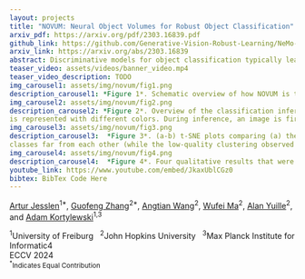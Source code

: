 ```yaml
---
layout: projects
title: "NOVUM: Neural Object Volumes for Robust Object Classification"
arxiv_pdf: https://arxiv.org/pdf/2303.16839.pdf
github_link: https://github.com/Generative-Vision-Robust-Learning/NeMo-Classification
arxiv_link: https://arxiv.org/abs/2303.16839
abstract: Discriminative models for object classification typically learn image-based representations that do not capture the compositional and 3D nature of objects. In this work, we show that explicitly integrating 3D compositional object representations into deep networks for image classification leads to a largely enhanced generalization in out-of-distribution scenarios. In particular, we introduce a novel architecture, referred to as NOVUM, that consists of a feature extractor and a neural object volume for every target object class. Each neural object volume is a composition of 3D Gaussians that emit feature vectors. This compositional object representation allows for a highly robust and fast estimation of the object class by independently matching the features of the 3D Gaussians of each category to features extracted from an input image. Additionally, the object pose can be estimated via inverse rendering of the corresponding neural object volume. To enable the classification of objects, the neural features at each 3D Gaussian are trained discriminatively to be distinct from (i) the features of 3D Gaussians in other categories, (ii) features of other 3D Gaussians of the same object, and (iii) the background features. Our experiments show that NOVUM offers intriguing advantages over standard architectures due to the 3D compositional structure of the object representation, namely (1) An exceptional robustness across a spectrum of real-world and synthetic out-of-distribution shifts and (2) an enhanced human interpretability compared to standard models, all while maintaining real-time inference and a competitive accuracy on in-distribution data. Code and model can be found [here](https://github.com/Generative-Vision-Robust-Learning/NeMo-Classification).
teaser_video: assets/videos/banner_video.mp4
teaser_video_description: TODO
img_carousel1: assets/img/novum/fig1.png
description_carousel1: *Figure 1*. Schematic overview of how NOVUM is trained. The model consists of a shared backbone (yellow) and one neural object volume for each object class (grey), which are represented as 3D Gaussians on a cuboid shape. During training, the backbone first computes feature maps of the training images. Given the class label and the 3D object pose, the backbone is trained in a contrastive manner using four types of losses. (I) To make features of the same Gaussian similar across instances (green), while at the same time making the features distinct (red) from (II) features of Gaussians from the same object, (III) background features, and (IV) features of Gaussians from other objects
img_carousel2: assets/img/novum/fig2.png
description_carousel2: *Figure 2*. Overview of the classification inference pipeline. The NOVUM architecture is composed of a backbone Φ and a set of neural object volumes represented as 3D Gaussians on a cuboid shape (green box). The associated feature of each 3D Gaussian
is represented with different colors. During inference, an image is first processed by the backbone into a feature map F . The object class is predicted by independently matching the Gaussian features to the feature map (blue box). We color-code the detected Gaussians to highlight the interpretability of our method. Brightness shows the prediction confidence. Note that the model is only confident with the correct class even though the bus is an out-of-distribution sample. The 3D object pose can also be inferred via inverse rendering of the neural object volume 
img_carousel3: assets/img/novum/fig3.png
description_carousel3:  *Figure 3*. (a-b) t-SNE plots comparing (a) the learned features C of our approach and (b) the learned vertex features Θ of NeMo. As can be seen, our contrastive loss allows a much clearer distribution of the space while keeping Gaussian features from different
classes far from each other (while the low-quality clustering observed in (b) may likely originates from the ImageNet pretraining). (c-d) t-SNE plots of the mean extracted feature for each car image of the test dataset. We observe a very clear organization of the samples according to the azimuth angle for (c) our approach while this organization is completely absent in (d) other feed-forward baselines (e.g., Resnet50).
img_carousel4: assets/img/novum/fig4.png
description_carousel4:  *Figure 4*. Four qualitative results that were misclassified by ViT-b-16. We show for each, (left) the input image and (right) the extracted feature map and the predicted 3D pose overlaid. We color coded the features by encoding the color as a function of μ_k of the matched Gaussian C_k (as done in NOCS [42]). Hence, a smooth color gradient shows a high quality matching. In the extracted features, the brightness illustrates the confidence of matching with the Gaussian features.
youtube_link: https://www.youtube.com/embed/JkaxUblCGz0
bibtex: BibTex Code Here
---
```


[Artur Jesslen](https://artur.jesslen.ch)<sup>1\*</sup>, [Guofeng Zhang](https://openreview.net/profile?id=~Guofeng_Zhang4)<sup>2\*</sup>, [Angtian Wang](https://angtianwang.github.io)<sup>2</sup>, [Wufei Ma](https://wufeim.github.io)<sup>2</sup>, [Alan Yuille](https://www.cs.jhu.edu/~ayuille/)<sup>2</sup>, and [Adam Kortylewski](https://gvrl.mpi-inf.mpg.de)<sup>1,3</sup>

<div class="is-size-5 publication-authors">
<span class="author-block">
<sup>1</sup>University of Freiburg &nbsp;
<sup>2</sup>John Hopkins University &nbsp;
<sup>3</sup>Max Planck Institute for Informatic4
<br>
ECCV 2024</span>
<span class="eql-cntrb"><small><br><sup>*</sup>Indicates Equal Contribution</small></span>
</div>
